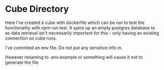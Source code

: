 # Cube Directory

Here I've created a cube with dockerfile which can be run to test the functionality with npm run test. It spins up an empty postgres database to as data retrieval isn't necessarily important for this - only having an existing connection so cube runs.

I've commited an env file. Do not put any sensitive info in.

However renaming to .env.example or something will cause it not to generate the file